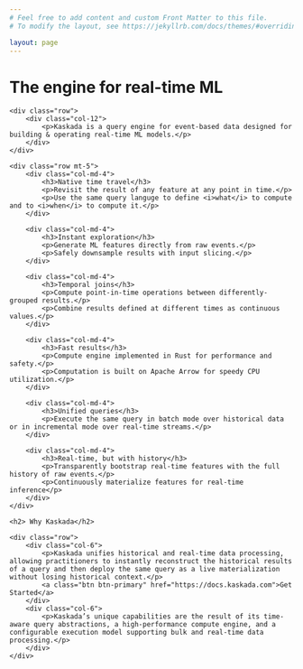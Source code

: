 ```yaml
---
# Feel free to add content and custom Front Matter to this file.
# To modify the layout, see https://jekyllrb.com/docs/themes/#overriding-theme-defaults

layout: page
---
```


<div class="container mt-5 mb-5">
    <h1> The engine for real-time ML</h1>

    <div class="row">
        <div class="col-12">
            <p>Kaskada is a query engine for event-based data designed for building & operating real-time ML models.</p>
        </div>
    </div>

    <div class="row mt-5">
        <div class="col-md-4">
            <h3>Native time travel</h3>
            <p>Revisit the result of any feature at any point in time.</p>
            <p>Use the same query languge to define <i>what</i> to compute and to <i>when</i> to compute it.</p>
        </div>

        <div class="col-md-4">
            <h3>Instant exploration</h3>
            <p>Generate ML features directly from raw events.</p>
            <p>Safely downsample results with input slicing.</p>
        </div>

        <div class="col-md-4">
            <h3>Temporal joins</h3>
            <p>Compute point-in-time operations between differently-grouped results.</p>
            <p>Combine results defined at different times as continuous values.</p>
        </div>

        <div class="col-md-4">
            <h3>Fast results</h3>
            <p>Compute engine implemented in Rust for performance and safety.</p>
            <p>Computation is built on Apache Arrow for speedy CPU utilization.</p>
        </div>

        <div class="col-md-4">
            <h3>Unified queries</h3>
            <p>Execute the same query in batch mode over historical data or in incremental mode over real-time streams.</p>
        </div>

        <div class="col-md-4">
            <h3>Real-time, but with history</h3>
            <p>Transparently bootstrap real-time features with the full history of raw events.</p>
            <p>Continuously materialize features for real-time inference</p>
        </div>
    </div>

    <h2> Why Kaskada</h2>

    <div class="row">
        <div class="col-6">
            <p>Kaskada unifies historical and real-time data processing, allowing practitioners to instantly reconstruct the historical results of a query and then deploy the same query as a live materialization without losing historical context.</p>
            <a class="btn btn-primary" href="https://docs.kaskada.com">Get Started</a>
        </div>
        <div class="col-6">
            <p>Kaskada’s unique capabilities are the result of its time-aware query abstractions, a high-performance compute engine, and a configurable execution model supporting bulk and real-time data processing.</p>
        </div>
    </div>
</div>
